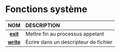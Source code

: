# Fonctions système

|NOM|DESCRIPTION|
|:--:|:--|
|[**exit**](https://man.cx/exit(2)/fr)|Mettre fin au processus appelant|
|[**write**](https://man.cx/write(2)/fr)|Écrire dans un descripteur de fichier|
